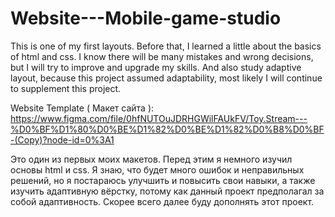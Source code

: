 # Website---Mobile-game-studio
This is one of my first layouts. Before that, I learned a little about the basics of html and css. I know there will be many mistakes and wrong decisions, but I will try to improve and upgrade my skills. And also study adaptive layout, because this project assumed adaptability, most likely I will continue to supplement this project.

Website Template ( Макет сайта ): https://www.figma.com/file/0hfNUTOuJDRHGWilFAUkFV/Toy.Stream---%D0%BF%D1%80%D0%BE%D1%82%D0%BE%D1%82%D0%B8%D0%BF-(Copy)?node-id=0%3A1 

Это один из первых моих макетов. Перед этим я немного изучил основы html и css. Я знаю, что будет много ошибок и неправильных решений, но я постараюсь улучшить и повысить свои навыки, а также изучить адаптивную вёрстку, потому как данный проект предполагал за собой адаптивность. Скорее всего далее буду дополнять этот проект.
